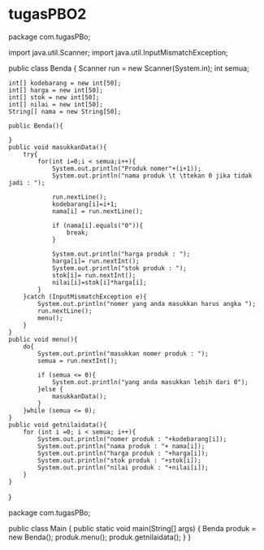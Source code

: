 # tugasPBO2
package com.tugasPBo;

import java.util.Scanner;
import java.util.InputMismatchException;

public class Benda {
    Scanner run = new Scanner(System.in);
    int semua;

    int[] kodebarang = new int[50];
    int[] harga = new int[50];
    int[] stok = new int[50];
    int[] nilai = new int[50];
    String[] nama = new String[50];

    public Benda(){

    }
    public void masukkanData(){
        try{
            for(int i=0;i < semua;i++){
                System.out.println("Produk nomer"+(i+1));
                System.out.println("nama produk \t \ttekan 0 jika tidak jadi : ");

                run.nextLine();
                kodebarang[i]=i+1;
                nama[i] = run.nextLine();

                if (nama[i].equals("0")){
                    break;
                }

                System.out.println("harga produk : ");
                harga[i]= run.nextInt();
                System.out.println("stok produk : ");
                stok[i]= run.nextInt();
                nilai[i]=stok[i]*harga[i];
            }
        }catch (InputMismatchException e){
            System.out.println("nomer yang anda masukkan harus angka ");
            run.nextLine();
            menu();
        }
    }
    public void menu(){
        do{
            System.out.println("masukkan nomer produk : ");
            semua = run.nextInt();

            if (semua <= 0){
                System.out.println("yang anda masukkan lebih dari 0");
            }else {
                masukkanData();
            }
        }while (semua <= 0);
    }
    public void getnilaidata(){
        for (int i =0; i < semua; i++){
            System.out.println("nomer produk : "+kodebarang[i]);
            System.out.println("nama produk : "+ nama[i]);
            System.out.println("harga produk : "+harga[i]);
            System.out.println("stok produk : "+stok[i]);
            System.out.println("nilai produk : "+nilai[i]);
        }
    }

}


package com.tugasPBo;

public class Main {
    public static void main(String[] args) {
        Benda produk = new Benda();
        produk.menu();
        produk.getnilaidata();
    }
}
